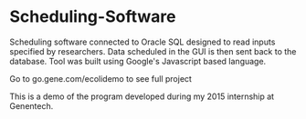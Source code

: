 # Scheduling-Software
Scheduling software connected to Oracle SQL designed to read inputs specified by researchers. 
Data scheduled in the GUI is then sent back to the database. 
Tool was built using Google's Javascript based language.

Go to go.gene.com/ecolidemo to see full project

This is a demo of the program developed during my 2015 internship at Genentech.

